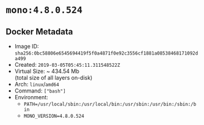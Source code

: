 # `mono:4.8.0.524`

## Docker Metadata

- Image ID: `sha256:0bc58806e6545694419f5f0a4871f0e92c3556cf1881a08538468171092da499`
- Created: `2019-03-05T05:45:11.311548522Z`
- Virtual Size: ~ 434.54 Mb  
  (total size of all layers on-disk)
- Arch: `linux`/`amd64`
- Command: `["bash"]`
- Environment:
  - `PATH=/usr/local/sbin:/usr/local/bin:/usr/sbin:/usr/bin:/sbin:/bin`
  - `MONO_VERSION=4.8.0.524`
